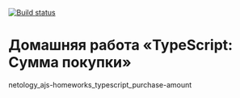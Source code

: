 [![Build status](https://ci.appveyor.com/api/projects/status/8fbnms4286fo013u?svg=true)](https://ci.appveyor.com/project/a-naraikin/ajs-homeworks-typescript-purchase-amount)
# Домашняя работа «TypeScript: Сумма покупки»
netology_ajs-homeworks_typescript_purchase-amount
